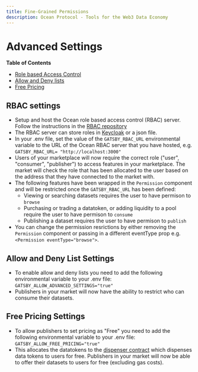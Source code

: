 ```yaml
---
title: Fine-Grained Permissions
description: Ocean Protocol - Tools for the Web3 Data Economy
---
```


# Advanced Settings

**Table of Contents**

- [Role based Access Control](#rbac-settings)
- [Allow and Deny lists](#allow-and-deny-list-settings)
- [Free Pricing](#free-pricing-settings)

## RBAC settings

- Setup and host the Ocean role based access control (RBAC) server. Follow the instructions in the [RBAC repository](https://github.com/oceanprotocol/RBAC-Server)
- The RBAC server can store roles in [Keycloak](https://www.keycloak.org/) or a json file.
- In your .env file, set the value of the `GATSBY_RBAC_URL` environmental variable to the URL of the Ocean RBAC server that you have hosted, e.g. `GATSBY_RBAC_URL= "http://localhost:3000"`
- Users of your marketplace will now require the correct role ("user", "consumer", "publisher") to access features in your marketplace. The market will check the role that has been allocated to the user based on the address that they have connected to the market with.
- The following features have been wrapped in the `Permission` component and will be restricted once the `GATSBY_RBAC_URL` has been defined:
  - Viewing or searching datasets requires the user to have permison to `browse`
  - Purchasing or trading a datatoken, or adding liquidity to a pool require the user to have permison to `consume`
  - Publishing a dataset requires the user to have permison to `publish`
- You can change the permission resrictions by either removing the `Permission` component or passing in a different eventType prop e.g. `<Permission eventType="browse">`.

## Allow and Deny List Settings

- To enable allow and deny lists you need to add the following environmental variable to your .env file: `GATSBY_ALLOW_ADVANCED_SETTINGS="true"`
- Publishers in your market will now have the ability to restrict who can consume their datasets.

## Free Pricing Settings

- To allow publishers to set pricing as "Free" you need to add the following environmental variable to your .env file: `GATSBY_ALLOW_FREE_PRICING="true"`
- This allocates the datatokens to the [dispenser contract](https://github.com/oceanprotocol/contracts/blob/main/contracts/dispenser/Dispenser.sol) which dispenses data tokens to users for free. Publishers in your market will now be able to offer their datasets to users for free (excluding gas costs).
